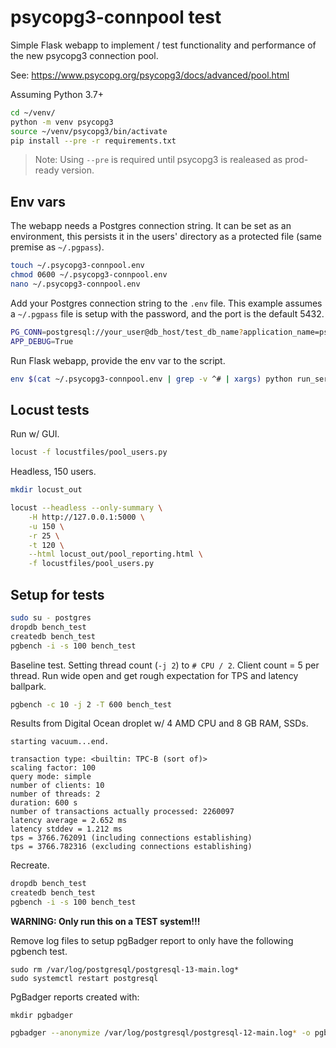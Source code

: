 # psycopg3-connpool test

Simple Flask webapp to implement / test functionality and performance of
the new psycopg3 connection pool.

See: https://www.psycopg.org/psycopg3/docs/advanced/pool.html

Assuming Python 3.7+

```bash
cd ~/venv/
python -m venv psycopg3
source ~/venv/psycopg3/bin/activate
pip install --pre -r requirements.txt
```

> Note:  Using `--pre` is required until psycopg3 is realeased as prod-ready version.


## Env vars

The webapp needs a Postgres connection string.  It can be set as an environment,
this persists it in the users' directory as a protected file (same premise as
`~/.pgpass`).


```bash
touch ~/.psycopg3-connpool.env
chmod 0600 ~/.psycopg3-connpool.env
nano ~/.psycopg3-connpool.env
```

Add your Postgres connection string to the ``.env`` file.  This example assumes a
`~/.pgpass` file is setup with the password, and the port is the default 5432.

```bash
PG_CONN=postgresql://your_user@db_host/test_db_name?application_name=psycopg3-connpool-webapp
APP_DEBUG=True
```

Run Flask webapp, provide the env var to the script.

```bash
env $(cat ~/.psycopg3-connpool.env | grep -v ^# | xargs) python run_server.py
```


## Locust tests

Run w/ GUI.

```bash
locust -f locustfiles/pool_users.py
```


Headless, 150 users.

```bash
mkdir locust_out

locust --headless --only-summary \
    -H http://127.0.0.1:5000 \
    -u 150 \
    -r 25 \
    -t 120 \
    --html locust_out/pool_reporting.html \
    -f locustfiles/pool_users.py
```



## Setup for tests

```bash
sudo su - postgres
dropdb bench_test
createdb bench_test
pgbench -i -s 100 bench_test
```


Baseline test.  Setting thread count (`-j 2`) to `# CPU / 2`.  Client count = 5 per thread.
Run wide open and get rough expectation for TPS and latency ballpark.

```bash
pgbench -c 10 -j 2 -T 600 bench_test
```

Results from Digital Ocean droplet w/ 4 AMD CPU and 8 GB RAM, SSDs.

```
starting vacuum...end.

transaction type: <builtin: TPC-B (sort of)>
scaling factor: 100
query mode: simple
number of clients: 10
number of threads: 2
duration: 600 s
number of transactions actually processed: 2260097
latency average = 2.652 ms
latency stddev = 1.212 ms
tps = 3766.762091 (including connections establishing)
tps = 3766.782316 (excluding connections establishing)
```


Recreate.

```bash
dropdb bench_test
createdb bench_test
pgbench -i -s 100 bench_test
```

**WARNING:  Only run this on a TEST system!!!**

Remove log files to setup pgBadger report to only have the following pgbench test.

```
sudo rm /var/log/postgresql/postgresql-13-main.log*
sudo systemctl restart postgresql
```


PgBadger reports created with:


```
mkdir pgbadger
```

```bash
pgbadger --anonymize /var/log/postgresql/postgresql-12-main.log* -o pgbadger/test_name.html
```


